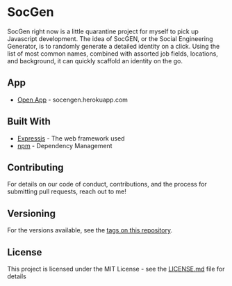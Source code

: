 # SocGen

SocGen right now is a little quarantine project for myself to pick up Javascript development. The idea of SocGEN, or the Social Engineering Generator, is to randomly generate a detailed identity on a click. Using the list of most common names, combined with assorted job fields, locations, and background, it can quickly scaffold an identity on the go. 

## App
* [Open App](https://socengen.herokuapp.com/) - socengen.herokuapp.com

## Built With

* [Expressjs](https://expressjs.com/) - The web framework used
* [npm](https://www.npmjs.com/) - Dependency Management

## Contributing

For details on our code of conduct, contributions, and the process for submitting pull requests, reach out to me! 

## Versioning

For the versions available, see the [tags on this repository](https://github.com/shawsey/SocGen/tags). 

## License

This project is licensed under the MIT License - see the [LICENSE.md](LICENSE.md) file for details
